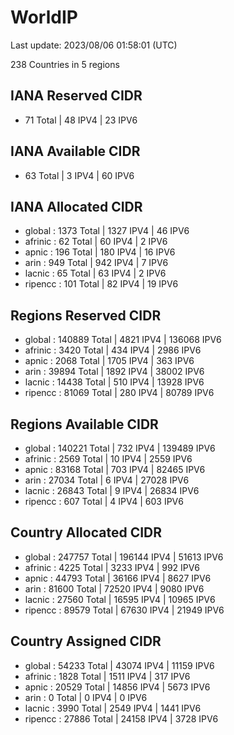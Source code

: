 # WorldIP

Last update: 2023/08/06 01:58:01 (UTC)

238 Countries in 5 regions

## IANA Reserved CIDR

- 71 Total | 48 IPV4 | 23 IPV6

## IANA Available CIDR

- 63 Total | 3 IPV4 | 60 IPV6

## IANA Allocated CIDR

- global : 1373 Total | 1327 IPV4 | 46 IPV6
- afrinic : 62 Total | 60 IPV4 | 2 IPV6
- apnic : 196 Total | 180 IPV4 | 16 IPV6
- arin : 949 Total | 942 IPV4 | 7 IPV6
- lacnic : 65 Total | 63 IPV4 | 2 IPV6
- ripencc : 101 Total | 82 IPV4 | 19 IPV6

## Regions Reserved CIDR

- global : 140889 Total | 4821 IPV4 | 136068 IPV6
- afrinic : 3420 Total | 434 IPV4 | 2986 IPV6
- apnic : 2068 Total | 1705 IPV4 | 363 IPV6
- arin : 39894 Total | 1892 IPV4 | 38002 IPV6
- lacnic : 14438 Total | 510 IPV4 | 13928 IPV6
- ripencc : 81069 Total | 280 IPV4 | 80789 IPV6

## Regions Available CIDR

- global : 140221 Total | 732 IPV4 | 139489 IPV6
- afrinic : 2569 Total | 10 IPV4 | 2559 IPV6
- apnic : 83168 Total | 703 IPV4 | 82465 IPV6
- arin : 27034 Total | 6 IPV4 | 27028 IPV6
- lacnic : 26843 Total | 9 IPV4 | 26834 IPV6
- ripencc : 607 Total | 4 IPV4 | 603 IPV6

## Country Allocated CIDR

- global : 247757 Total | 196144 IPV4 | 51613 IPV6
- afrinic : 4225 Total | 3233 IPV4 | 992 IPV6
- apnic : 44793 Total | 36166 IPV4 | 8627 IPV6
- arin : 81600 Total | 72520 IPV4 | 9080 IPV6
- lacnic : 27560 Total | 16595 IPV4 | 10965 IPV6
- ripencc : 89579 Total | 67630 IPV4 | 21949 IPV6

## Country Assigned CIDR

- global : 54233 Total | 43074 IPV4 | 11159 IPV6
- afrinic : 1828 Total | 1511 IPV4 | 317 IPV6
- apnic : 20529 Total | 14856 IPV4 | 5673 IPV6
- arin : 0 Total | 0 IPV4 | 0 IPV6
- lacnic : 3990 Total | 2549 IPV4 | 1441 IPV6
- ripencc : 27886 Total | 24158 IPV4 | 3728 IPV6

